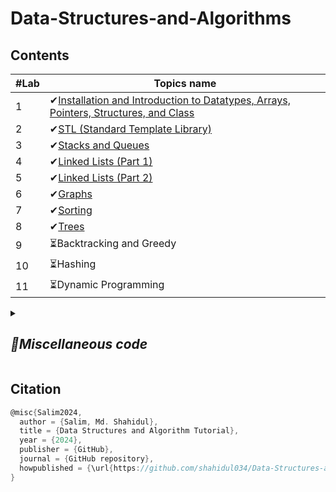 # Data-Structures-and-Algorithms
## Contents
| #Lab  | Topics name |
| ------------- | ------------- |
| 1 | ✔[Installation and Introduction to Datatypes, Arrays, Pointers, Structures, and Class](https://github.com/shahidul034/Data-Structures-and-Algorithm-Tutorial/blob/main/lecture/lab1.md) |
| 2 | ✔[STL (Standard Template Library)](https://github.com/shahidul034/Data-Structures-and-Algorithm-Tutorial/blob/main/lecture/lab2.md) |
| 3 | ✔[Stacks and Queues](https://github.com/shahidul034/Data-Structures-and-Algorithm-Tutorial/blob/main/lecture/lab3.md) |
| 4 | ✔[Linked Lists (Part 1)](https://github.com/shahidul034/Data-Structures-and-Algorithm-Tutorial/blob/main/lecture/lab4.md)|
| 5 | ✔[Linked Lists (Part 2)](https://github.com/shahidul034/Data-Structures-and-Algorithm-Tutorial/blob/main/lecture/lab5.md) |
| 6 | ✔[Graphs](https://github.com/shahidul034/Data-Structures-and-Algorithm-Tutorial/blob/main/lecture/lab6.md) |
| 7 | ✔[Sorting](https://github.com/shahidul034/Data-Structures-and-Algorithm-Tutorial/blob/main/lecture/lab7.md)|
| 8 | ✔[Trees](https://github.com/shahidul034/Data-Structures-and-Algorithm-Tutorial/blob/main/lecture/lab8.md) |
| 9 | ⏳Backtracking and Greedy |
| 10 | ⏳Hashing |
| 11 | ⏳Dynamic Programming |


<details>
<summary><h2><i>👀Miscellaneous code</i></h2></summary>
	
## 💡Random Number generation

```c
#include <iostream>
#include <cstdlib>  // for rand() and srand()
#include <ctime>    // for time()
using namespace std;
// Function to return a random number in a given range [min, max]
int getRandomNumber(int min, int max) {
    // Ensure that the range is valid
    if (min > max) {
        cerr << "Invalid range" << endl;
        return -1;  // or throw an exception
    }
    
    // Initialize random seed based on the current time
    srand(static_cast<unsigned int>(time(nullptr)));
    
    // Generate a random number between min and max
    return min + rand() % ((max - min) + 1);
}

int main() {
    int min = 1, max = 100;
    int randomNum = getRandomNumber(min, max);
    cout << "Random number between " << min << " and " << max << ": " << randomNum << endl;
}
```
</details>

## Citation

```c
@misc{Salim2024,
  author = {Salim, Md. Shahidul},
  title = {Data Structures and Algorithm Tutorial},
  year = {2024},
  publisher = {GitHub},
  journal = {GitHub repository},
  howpublished = {\url{https://github.com/shahidul034/Data-Structures-and-Algorithm-Tutorial}},
}
```

